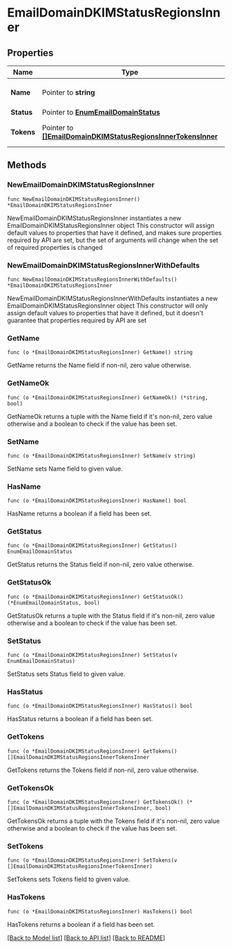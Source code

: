# EmailDomainDKIMStatusRegionsInner

## Properties

Name | Type | Description | Notes
------------ | ------------- | ------------- | -------------
**Name** | Pointer to **string** | The name of the region. | [optional] 
**Status** | Pointer to [**EnumEmailDomainStatus**](EnumEmailDomainStatus.md) |  | [optional] 
**Tokens** | Pointer to [**[]EmailDomainDKIMStatusRegionsInnerTokensInner**](EmailDomainDKIMStatusRegionsInnerTokensInner.md) | A collection of key and value pairs. | [optional] 

## Methods

### NewEmailDomainDKIMStatusRegionsInner

`func NewEmailDomainDKIMStatusRegionsInner() *EmailDomainDKIMStatusRegionsInner`

NewEmailDomainDKIMStatusRegionsInner instantiates a new EmailDomainDKIMStatusRegionsInner object
This constructor will assign default values to properties that have it defined,
and makes sure properties required by API are set, but the set of arguments
will change when the set of required properties is changed

### NewEmailDomainDKIMStatusRegionsInnerWithDefaults

`func NewEmailDomainDKIMStatusRegionsInnerWithDefaults() *EmailDomainDKIMStatusRegionsInner`

NewEmailDomainDKIMStatusRegionsInnerWithDefaults instantiates a new EmailDomainDKIMStatusRegionsInner object
This constructor will only assign default values to properties that have it defined,
but it doesn't guarantee that properties required by API are set

### GetName

`func (o *EmailDomainDKIMStatusRegionsInner) GetName() string`

GetName returns the Name field if non-nil, zero value otherwise.

### GetNameOk

`func (o *EmailDomainDKIMStatusRegionsInner) GetNameOk() (*string, bool)`

GetNameOk returns a tuple with the Name field if it's non-nil, zero value otherwise
and a boolean to check if the value has been set.

### SetName

`func (o *EmailDomainDKIMStatusRegionsInner) SetName(v string)`

SetName sets Name field to given value.

### HasName

`func (o *EmailDomainDKIMStatusRegionsInner) HasName() bool`

HasName returns a boolean if a field has been set.

### GetStatus

`func (o *EmailDomainDKIMStatusRegionsInner) GetStatus() EnumEmailDomainStatus`

GetStatus returns the Status field if non-nil, zero value otherwise.

### GetStatusOk

`func (o *EmailDomainDKIMStatusRegionsInner) GetStatusOk() (*EnumEmailDomainStatus, bool)`

GetStatusOk returns a tuple with the Status field if it's non-nil, zero value otherwise
and a boolean to check if the value has been set.

### SetStatus

`func (o *EmailDomainDKIMStatusRegionsInner) SetStatus(v EnumEmailDomainStatus)`

SetStatus sets Status field to given value.

### HasStatus

`func (o *EmailDomainDKIMStatusRegionsInner) HasStatus() bool`

HasStatus returns a boolean if a field has been set.

### GetTokens

`func (o *EmailDomainDKIMStatusRegionsInner) GetTokens() []EmailDomainDKIMStatusRegionsInnerTokensInner`

GetTokens returns the Tokens field if non-nil, zero value otherwise.

### GetTokensOk

`func (o *EmailDomainDKIMStatusRegionsInner) GetTokensOk() (*[]EmailDomainDKIMStatusRegionsInnerTokensInner, bool)`

GetTokensOk returns a tuple with the Tokens field if it's non-nil, zero value otherwise
and a boolean to check if the value has been set.

### SetTokens

`func (o *EmailDomainDKIMStatusRegionsInner) SetTokens(v []EmailDomainDKIMStatusRegionsInnerTokensInner)`

SetTokens sets Tokens field to given value.

### HasTokens

`func (o *EmailDomainDKIMStatusRegionsInner) HasTokens() bool`

HasTokens returns a boolean if a field has been set.


[[Back to Model list]](../README.md#documentation-for-models) [[Back to API list]](../README.md#documentation-for-api-endpoints) [[Back to README]](../README.md)


